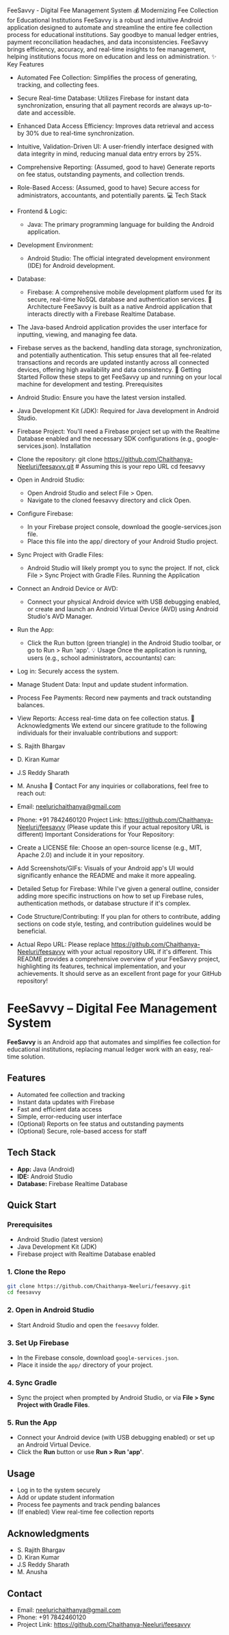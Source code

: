 
FeeSavvy - Digital Fee Management System
💰 Modernizing Fee Collection for Educational Institutions
FeeSavvy is a robust and intuitive Android application designed to automate and streamline the entire fee collection process for educational institutions. Say goodbye to manual ledger entries, payment reconciliation headaches, and data inconsistencies. FeeSavvy brings efficiency, accuracy, and real-time insights to fee management, helping institutions focus more on education and less on administration.
✨ Key Features
 * Automated Fee Collection: Simplifies the process of generating, tracking, and collecting fees.
 * Secure Real-time Database: Utilizes Firebase for instant data synchronization, ensuring that all payment records are always up-to-date and accessible.
 * Enhanced Data Access Efficiency: Improves data retrieval and access by 30% due to real-time synchronization.
 * Intuitive, Validation-Driven UI: A user-friendly interface designed with data integrity in mind, reducing manual data entry errors by 25%.
 * Comprehensive Reporting: (Assumed, good to have) Generate reports on fee status, outstanding payments, and collection trends.
 * Role-Based Access: (Assumed, good to have) Secure access for administrators, accountants, and potentially parents.
💻 Tech Stack
 * Frontend & Logic:
   * Java: The primary programming language for building the Android application.
 * Development Environment:
   * Android Studio: The official integrated development environment (IDE) for Android development.
 * Database:
   * Firebase: A comprehensive mobile development platform used for its secure, real-time NoSQL database and authentication services.
📐 Architecture
FeeSavvy is built as a native Android application that interacts directly with a Firebase Realtime Database.
 * The Java-based Android application provides the user interface for inputting, viewing, and managing fee data.
 * Firebase serves as the backend, handling data storage, synchronization, and potentially authentication. This setup ensures that all fee-related transactions and records are updated instantly across all connected devices, offering high availability and data consistency.
🚀 Getting Started
Follow these steps to get FeeSavvy up and running on your local machine for development and testing.
Prerequisites
 * Android Studio: Ensure you have the latest version installed.
 * Java Development Kit (JDK): Required for Java development in Android Studio.
 * Firebase Project: You'll need a Firebase project set up with the Realtime Database enabled and the necessary SDK configurations (e.g., google-services.json).
Installation
 * Clone the repository:
   git clone https://github.com/Chaithanya-Neeluri/feesavvy.git # Assuming this is your repo URL
cd feesavvy

 * Open in Android Studio:
   * Open Android Studio and select File > Open.
   * Navigate to the cloned feesavvy directory and click Open.
 * Configure Firebase:
   * In your Firebase project console, download the google-services.json file.
   * Place this file into the app/ directory of your Android Studio project.
 * Sync Project with Gradle Files:
   * Android Studio will likely prompt you to sync the project. If not, click File > Sync Project with Gradle Files.
Running the Application
 * Connect an Android Device or AVD:
   * Connect your physical Android device with USB debugging enabled, or create and launch an Android Virtual Device (AVD) using Android Studio's AVD Manager.
 * Run the App:
   * Click the Run button (green triangle) in the Android Studio toolbar, or go to Run > Run 'app'.
💡 Usage
Once the application is running, users (e.g., school administrators, accountants) can:
 * Log in: Securely access the system.
 * Manage Student Data: Input and update student information.
 * Process Fee Payments: Record new payments and track outstanding balances.
 * View Reports: Access real-time data on fee collection status.
🌟 Acknowledgments
We extend our sincere gratitude to the following individuals for their invaluable contributions and support:
 * S. Rajith Bhargav
 * D. Kiran Kumar
 * J.S Reddy Sharath
 * M. Anusha
📧 Contact
For any inquiries or collaborations, feel free to reach out:
 * Email: neelurichaithanya@gmail.com
 * Phone: +91 7842460120
Project Link: https://github.com/Chaithanya-Neeluri/feesavvy (Please update this if your actual repository URL is different)
Important Considerations for Your Repository:
 * Create a LICENSE file: Choose an open-source license (e.g., MIT, Apache 2.0) and include it in your repository.
 * Add Screenshots/GIFs: Visuals of your Android app's UI would significantly enhance the README and make it more appealing.
 * Detailed Setup for Firebase: While I've given a general outline, consider adding more specific instructions on how to set up Firebase rules, authentication methods, or database structure if it's complex.
 * Code Structure/Contributing: If you plan for others to contribute, adding sections on code style, testing, and contribution guidelines would be beneficial.
 * Actual Repo URL: Please replace https://github.com/Chaithanya-Neeluri/feesavvy with your actual repository URL if it's different.
This README provides a comprehensive overview of your FeeSavvy project, highlighting its features, technical implementation, and your achievements. It should serve as an excellent front page for your GitHub repository!

# FeeSavvy – Digital Fee Management System

**FeeSavvy** is an Android app that automates and simplifies fee collection for educational institutions, replacing manual ledger work with an easy, real-time solution.

## Features

- Automated fee collection and tracking
- Instant data updates with Firebase
- Fast and efficient data access
- Simple, error-reducing user interface
- (Optional) Reports on fee status and outstanding payments
- (Optional) Secure, role-based access for staff

## Tech Stack

- **App:** Java (Android)
- **IDE:** Android Studio
- **Database:** Firebase Realtime Database

## Quick Start

### Prerequisites

- Android Studio (latest version)
- Java Development Kit (JDK)
- Firebase project with Realtime Database enabled

### 1. Clone the Repo

```bash
git clone https://github.com/Chaithanya-Neeluri/feesavvy.git
cd feesavvy
```

### 2. Open in Android Studio

- Start Android Studio and open the `feesavvy` folder.

### 3. Set Up Firebase

- In the Firebase console, download `google-services.json`.
- Place it inside the `app/` directory of your project.

### 4. Sync Gradle

- Sync the project when prompted by Android Studio, or via **File > Sync Project with Gradle Files**.

### 5. Run the App

- Connect your Android device (with USB debugging enabled) or set up an Android Virtual Device.
- Click the **Run** button or use **Run > Run 'app'**.

## Usage

- Log in to the system securely
- Add or update student information
- Process fee payments and track pending balances
- (If enabled) View real-time fee collection reports

## Acknowledgments

- S. Rajith Bhargav
- D. Kiran Kumar
- J.S Reddy Sharath
- M. Anusha

## Contact

- Email: neelurichaithanya@gmail.com
- Phone: +91 7842460120
- Project Link: https://github.com/Chaithanya-Neeluri/feesavvy

